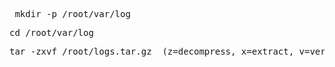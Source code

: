 <pre> mkdir -p /root/var/log</pre>
<pre>cd /root/var/log</pre>
<pre>tar -zxvf /root/logs.tar.gz  (z=decompress, x=extract, v=verbosly, f=path that follows)</pre>
